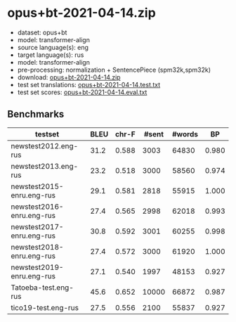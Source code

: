 # opus+bt-2021-04-14.zip

* dataset: opus+bt
* model: transformer-align
* source language(s): eng
* target language(s): rus
* model: transformer-align
* pre-processing: normalization + SentencePiece (spm32k,spm32k)
* download: [opus+bt-2021-04-14.zip](https://object.pouta.csc.fi/Tatoeba-MT-models/eng-rus/opus+bt-2021-04-14.zip)
* test set translations: [opus+bt-2021-04-14.test.txt](https://object.pouta.csc.fi/Tatoeba-MT-models/eng-rus/opus+bt-2021-04-14.test.txt)
* test set scores: [opus+bt-2021-04-14.eval.txt](https://object.pouta.csc.fi/Tatoeba-MT-models/eng-rus/opus+bt-2021-04-14.eval.txt)

## Benchmarks

| testset | BLEU  | chr-F | #sent | #words | BP |
|---------|-------|-------|-------|--------|----|
| newstest2012.eng-rus 	| 31.2 	| 0.588 	| 3003 	| 64830 	| 0.980 |
| newstest2013.eng-rus 	| 23.2 	| 0.518 	| 3000 	| 58560 	| 0.974 |
| newstest2015-enru.eng-rus 	| 29.1 	| 0.581 	| 2818 	| 55915 	| 1.000 |
| newstest2016-enru.eng-rus 	| 27.4 	| 0.565 	| 2998 	| 62018 	| 0.993 |
| newstest2017-enru.eng-rus 	| 30.8 	| 0.592 	| 3001 	| 60255 	| 0.998 |
| newstest2018-enru.eng-rus 	| 27.4 	| 0.572 	| 3000 	| 61920 	| 1.000 |
| newstest2019-enru.eng-rus 	| 27.1 	| 0.540 	| 1997 	| 48153 	| 0.927 |
| Tatoeba-test.eng-rus 	| 45.6 	| 0.652 	| 10000 	| 66872 	| 0.987 |
| tico19-test.eng-rus 	| 27.5 	| 0.556 	| 2100 	| 55837 	| 0.927 |

